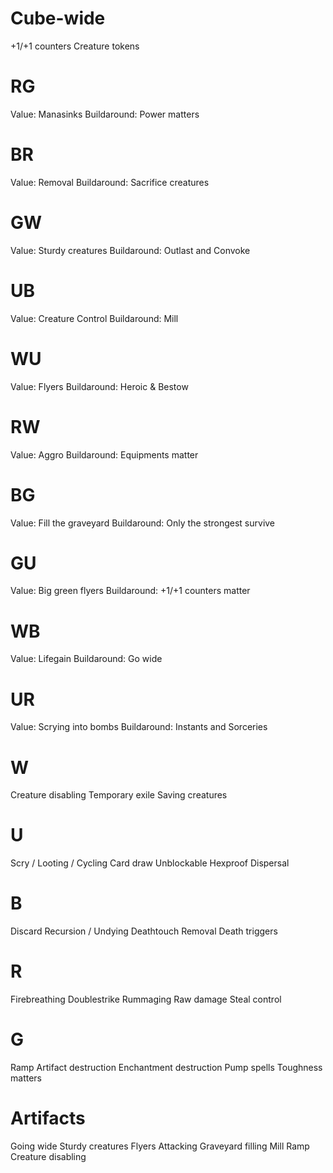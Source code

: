# Cube-wide

+1/+1 counters
Creature tokens

# RG

Value: Manasinks
Buildaround: Power matters

# BR

Value: Removal
Buildaround: Sacrifice creatures

# GW

Value: Sturdy creatures
Buildaround: Outlast and Convoke

# UB

Value: Creature Control
Buildaround: Mill

# WU

Value: Flyers
Buildaround: Heroic & Bestow

# RW

Value: Aggro
Buildaround: Equipments matter

# BG

Value: Fill the graveyard
Buildaround: Only the strongest survive

# GU

Value: Big green flyers
Buildaround: +1/+1 counters matter

# WB

Value: Lifegain
Buildaround: Go wide

# UR

Value: Scrying into bombs
Buildaround: Instants and Sorceries

# W

Creature disabling
Temporary exile
Saving creatures

# U

Scry / Looting / Cycling
Card draw
Unblockable
Hexproof
Dispersal

# B

Discard
Recursion / Undying
Deathtouch
Removal
Death triggers

# R

Firebreathing
Doublestrike
Rummaging
Raw damage
Steal control

# G

Ramp
Artifact destruction
Enchantment destruction
Pump spells
Toughness matters

# Artifacts

Going wide
Sturdy creatures
Flyers
Attacking
Graveyard filling
Mill
Ramp
Creature disabling

